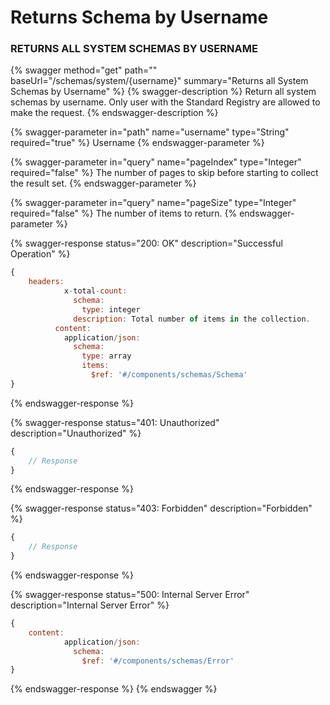 # Returns Schema by Username

### RETURNS ALL SYSTEM SCHEMAS BY USERNAME

{% swagger method="get" path="" baseUrl="/schemas/system/{username}" summary="Returns all System Schemas by Username" %}
{% swagger-description %}
Return all system schemas by username. Only user with the Standard Registry are allowed to make the request.
{% endswagger-description %}

{% swagger-parameter in="path" name="username" type="String" required="true" %}
Username
{% endswagger-parameter %}

{% swagger-parameter in="query" name="pageIndex" type="Integer" required="false" %}
The number of pages to skip before starting to collect the result set.
{% endswagger-parameter %}

{% swagger-parameter in="query" name="pageSize" type="Integer" required="false" %}
The number of items to return.
{% endswagger-parameter %}

{% swagger-response status="200: OK" description="Successful Operation" %}
```javascript
{
    headers:
            x-total-count:
              schema:
                type: integer
              description: Total number of items in the collection.
          content:
            application/json:
              schema:
                type: array
                items:
                  $ref: '#/components/schemas/Schema'
}
```
{% endswagger-response %}

{% swagger-response status="401: Unauthorized" description="Unauthorized" %}
```javascript
{
    // Response
}
```
{% endswagger-response %}

{% swagger-response status="403: Forbidden" description="Forbidden" %}
```javascript
{
    // Response
}
```
{% endswagger-response %}

{% swagger-response status="500: Internal Server Error" description="Internal Server Error" %}
```javascript
{
    content:
            application/json:
              schema:
                $ref: '#/components/schemas/Error'
}
```
{% endswagger-response %}
{% endswagger %}
